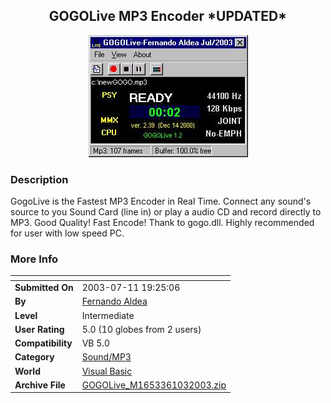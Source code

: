﻿<div align="center">

## GOGOLive MP3 Encoder \*UPDATED\*

<img src="PIC20037111934168865.jpg">
</div>

### Description

GogoLive is the Fastest MP3 Encoder in Real Time. Connect any sound's source to you Sound Card (line in) or play a audio CD and record directly to MP3. Good Quality! Fast Encode! Thank to gogo.dll. Highly recommended for user with low speed PC.
 
### More Info
 


<span>             |<span>
---                |---
**Submitted On**   |2003-07-11 19:25:06
**By**             |[Fernando Aldea](https://github.com/Planet-Source-Code/PSCIndex/blob/master/ByAuthor/fernando-aldea.md)
**Level**          |Intermediate
**User Rating**    |5.0 (10 globes from 2 users)
**Compatibility**  |VB 5\.0
**Category**       |[Sound/MP3](https://github.com/Planet-Source-Code/PSCIndex/blob/master/ByCategory/sound-mp3__1-45.md)
**World**          |[Visual Basic](https://github.com/Planet-Source-Code/PSCIndex/blob/master/ByWorld/visual-basic.md)
**Archive File**   |[GOGOLive\_M1653361032003\.zip](https://github.com/Planet-Source-Code/fernando-aldea-gogolive-mp3-encoder-updated__1-46825/archive/master.zip)








